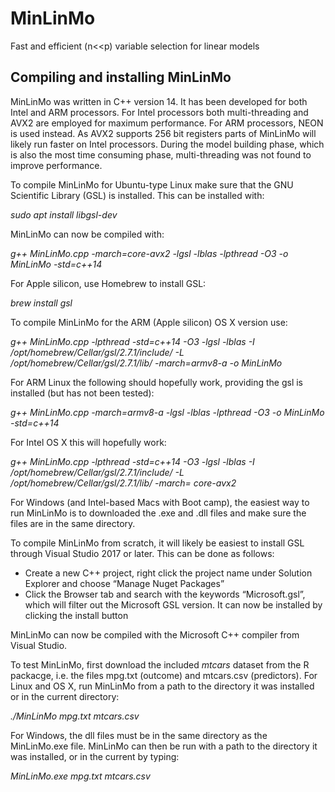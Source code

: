 # MinLinMo
Fast and efficient (n<<p) variable selection for linear models

## Compiling and installing MinLinMo
MinLinMo was written in C++ version 14. It has been developed for both Intel and ARM
processors. For Intel processors both multi-threading and AVX2 are employed for maximum
performance. For ARM processors, NEON is used instead. As AVX2 supports 256 bit registers parts
of MinLinMo will likely run faster on Intel processors. During the model building phase, which is
also the most time consuming phase, multi-threading was not found to improve performance.

To compile MinLinMo for Ubuntu-type Linux make sure that the GNU Scientific Library (GSL) is
installed. This can be installed with:

 _sudo apt install libgsl-dev_

MinLinMo can now be compiled with:

 _g++ MinLinMo.cpp -march=core-avx2 -lgsl -lblas -lpthread -O3 -o MinLinMo -std=c++14_ 

For Apple silicon, use Homebrew to install GSL:

 _brew install gsl_

To compile MinLinMo for the ARM (Apple silicon) OS X version use:

 _g++ MinLinMo.cpp -lpthread -std=c++14 -O3 -lgsl -lblas -I /opt/homebrew/Cellar/gsl/2.7.1/include/ -L /opt/homebrew/Cellar/gsl/2.7.1/lib/ -march=armv8-a -o MinLinMo_

For ARM Linux the following should hopefully work, providing the gsl is installed (but has not been tested):

 _g++ MinLinMo.cpp -march=armv8-a -lgsl -lblas -lpthread -O3 -o MinLinMo -std=c++14_

For Intel OS X this will hopefully work:

 _g++ MinLinMo.cpp -lpthread -std=c++14 -O3 -lgsl -lblas -I /opt/homebrew/Cellar/gsl/2.7.1/include/ -L /opt/homebrew/Cellar/gsl/2.7.1/lib/ -march= core-avx2_

For Windows (and Intel-based Macs with Boot camp), the easiest way to run MinLinMo is to downloaded the .exe and .dll files and make sure the files are in the same directory.

To compile MinLinMo from scratch, it will likely be easiest to install GSL through Visual Studio 2017 or later. This can be done
as follows:

- Create a new C++ project, right click the project name under Solution Explorer and choose
“Manage Nuget Packages”
- Click the Browser tab and search with the keywords “Microsoft.gsl”, which will filter out
the Microsoft GSL version. It can now be installed by clicking the install button

MinLinMo can now be compiled with the Microsoft C++ compiler from Visual Studio.

To test MinLinMo, first download the included _mtcars_ dataset from the R packacge, i.e. the files mpg.txt (outcome) and mtcars.csv (predictors). For Linux and OS X, run MinLinMo from a path to the directory it was installed or in the current directory:

 _./MinLinMo mpg.txt mtcars.csv_

 For Windows, the dll files must be in the same directory as the MinLinMo.exe file. MinLinMo can then be run with a path to the directory it was installed, or in the current by typing:

 _MinLinMo.exe mpg.txt mtcars.csv_
 

 

